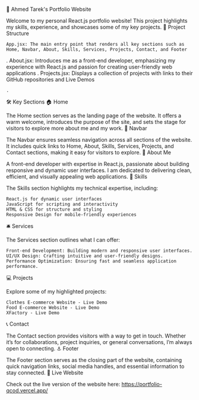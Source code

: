 🚀 Ahmed Tarek's Portfolio Website

Welcome to my personal React.js portfolio website! This project highlights my skills, experience, and showcases some of my key projects.
📂 Project Structure

    App.jsx: The main entry point that renders all key sections such as Home, Navbar, About, Skills, Services, Projects, Contact, and Footer​

.
About.jsx: Introduces me as a front-end developer, emphasizing my experience with React.js and passion for creating user-friendly web applications​
.
Projects.jsx: Displays a collection of projects with links to their GitHub repositories and Live Demos​

    .

🛠️ Key Sections
🏠 Home

The Home section serves as the landing page of the website. It offers a warm welcome, introduces the purpose of the site, and sets the stage for visitors to explore more about me and my work.
📌 Navbar

The Navbar ensures seamless navigation across all sections of the website. It includes quick links to Home, About, Skills, Services, Projects, and Contact sections, making it easy for visitors to explore.
📑 About Me

A front-end developer with expertise in React.js, passionate about building responsive and dynamic user interfaces. I am dedicated to delivering clean, efficient, and visually appealing web applications.
💼 Skills

The Skills section highlights my technical expertise, including:

    React.js for dynamic user interfaces
    JavaScript for scripting and interactivity
    HTML & CSS for structure and styling
    Responsive Design for mobile-friendly experiences

🛎️ Services

The Services section outlines what I can offer:

    Front-end Development: Building modern and responsive user interfaces.
    UI/UX Design: Crafting intuitive and user-friendly designs.
    Performance Optimization: Ensuring fast and seamless application performance.

💻 Projects

Explore some of my highlighted projects:

    Clothes E-commerce Website - Live Demo
    Food E-commerce Website - Live Demo
    XFactory - Live Demo

📞 Contact

The Contact section provides visitors with a way to get in touch. Whether it’s for collaborations, project inquiries, or general conversations, I’m always open to connecting.
⚓ Footer

The Footer section serves as the closing part of the website, containing quick navigation links, social media handles, and essential information to stay connected.
🌟 Live Website

Check out the live version of the website here: https://portfolio-qcod.vercel.app/
